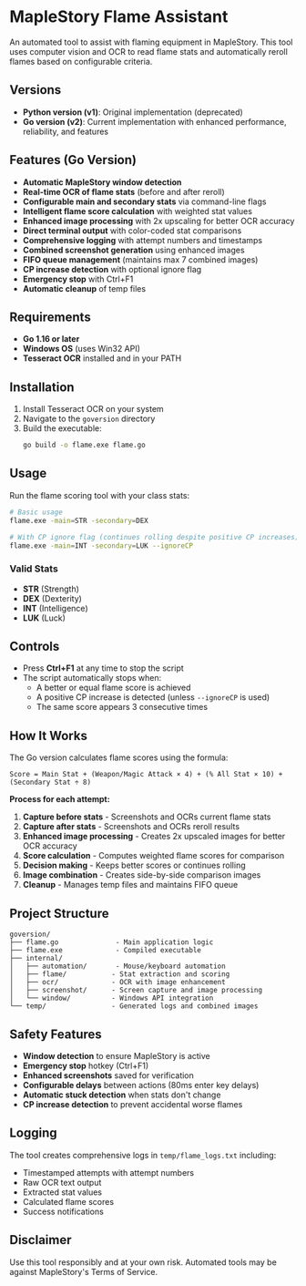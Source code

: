 # MapleStory Flame Assistant

An automated tool to assist with flaming equipment in MapleStory. This tool uses computer vision and OCR to read flame stats and automatically reroll flames based on configurable criteria.

## Versions

- **Python version (v1)**: Original implementation (deprecated)
- **Go version (v2)**: Current implementation with enhanced performance, reliability, and features

## Features (Go Version)

- **Automatic MapleStory window detection**
- **Real-time OCR of flame stats** (before and after reroll)
- **Configurable main and secondary stats** via command-line flags
- **Intelligent flame score calculation** with weighted stat values
- **Enhanced image processing** with 2x upscaling for better OCR accuracy
- **Direct terminal output** with color-coded stat comparisons
- **Comprehensive logging** with attempt numbers and timestamps
- **Combined screenshot generation** using enhanced images
- **FIFO queue management** (maintains max 7 combined images)
- **CP increase detection** with optional ignore flag
- **Emergency stop** with Ctrl+F1
- **Automatic cleanup** of temp files

## Requirements

- **Go 1.16 or later**
- **Windows OS** (uses Win32 API)
- **Tesseract OCR** installed and in your PATH

## Installation

1. Install Tesseract OCR on your system
2. Navigate to the `goversion` directory
3. Build the executable:
   ```bash
   go build -o flame.exe flame.go
   ```

## Usage

Run the flame scoring tool with your class stats:

```bash
# Basic usage
flame.exe -main=STR -secondary=DEX

# With CP ignore flag (continues rolling despite positive CP increases)
flame.exe -main=INT -secondary=LUK --ignoreCP
```

### Valid Stats
- **STR** (Strength)
- **DEX** (Dexterity) 
- **INT** (Intelligence)
- **LUK** (Luck)

## Controls

- Press **Ctrl+F1** at any time to stop the script
- The script automatically stops when:
  - A better or equal flame score is achieved
  - A positive CP increase is detected (unless `--ignoreCP` is used)
  - The same score appears 3 consecutive times

## How It Works

The Go version calculates flame scores using the formula:
```
Score = Main Stat + (Weapon/Magic Attack × 4) + (% All Stat × 10) + (Secondary Stat ÷ 8)
```

**Process for each attempt:**
1. **Capture before stats** - Screenshots and OCRs current flame stats
2. **Capture after stats** - Screenshots and OCRs reroll results  
3. **Enhanced image processing** - Creates 2x upscaled images for better OCR accuracy
4. **Score calculation** - Computes weighted flame scores for comparison
5. **Decision making** - Keeps better scores or continues rolling
6. **Image combination** - Creates side-by-side comparison images
7. **Cleanup** - Manages temp files and maintains FIFO queue

## Project Structure

```
goversion/
├── flame.go              - Main application logic
├── flame.exe             - Compiled executable
├── internal/
│   ├── automation/       - Mouse/keyboard automation
│   ├── flame/           - Stat extraction and scoring
│   ├── ocr/             - OCR with image enhancement
│   ├── screenshot/      - Screen capture and image processing
│   └── window/          - Windows API integration
└── temp/                - Generated logs and combined images
```

## Safety Features

- **Window detection** to ensure MapleStory is active
- **Emergency stop** hotkey (Ctrl+F1)
- **Enhanced screenshots** saved for verification
- **Configurable delays** between actions (80ms enter key delays)
- **Automatic stuck detection** when stats don't change
- **CP increase detection** to prevent accidental worse flames

## Logging

The tool creates comprehensive logs in `temp/flame_logs.txt` including:
- Timestamped attempts with attempt numbers
- Raw OCR text output
- Extracted stat values
- Calculated flame scores
- Success notifications

## Disclaimer

Use this tool responsibly and at your own risk. Automated tools may be against MapleStory's Terms of Service.
